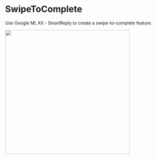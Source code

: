 # SwipeToComplete

Use Google ML Kit - SmartReply to create a swipe-to-complete feature.

<img src="https://user-images.githubusercontent.com/2435576/126724798-b573d890-4405-4d50-b5f3-10d9837401c2.gif" width="400px" />
